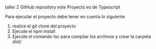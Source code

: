 taller 2 GitHub repository
este Proyecto es de Typescript

Para ejecutar el proyecto debe tener en cuenta lo siguiente

1. realice el git clone del proyecto
2. Ejecute el npm install
3. Ejecute el comando tsc para compilar los archivos y crear la carpeta dist/
